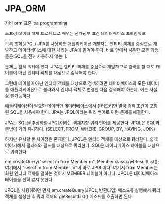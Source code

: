 ﻿# JPA_ORM

자바 orm 표준 jpa programming

스프링 데이터 예제 프로젝트로 배우는 전자정부 표준 데이터베이스 프레임워크

목록 조회(JPQL)
JPA를 사용하면 애플리케이션 개발자는 엔티티 객체를 중심으로 개발하고 데이터베이스에 대한 처리는 JPA에 맡겨야 한다.
바로 앞에서 사용한 모든 과정들은 SQL을 전혀 사용하지 않는다.

문제는 검색 쿼리에 있다.
JPA는 엔티티 객체를 중심으로 개발하므로 검색을 할 때도 테이블이 아닌 엔티티 객체를 대상으로 검색해야 한다.

그런데 테이블이 아닌 엔티티 객체를 대상으로 검색하려면 데이터베이스의 모든 데이터를 애플리케이션으로 불러와서
엔티티 객체로 변경한 다음 검색해야 하는데. 이는 사실상 불가능하다.

애들리케이션이 필요한 데이터만 데이터베이스에서 불러오려면 결국 검색 조건이 포함된 SQL을 사용해야 한다.
JPA는 JPQL이라는 쿼리 언어로 이런 문제를 해결한다.

JPA는 SQL을 추상화한 JPQL이라는 객체지향 쿼리 언어를 제공한다.
JPQL은 SQL과 문법이 거의 유사하다. (SELECT, FROM, WHERE, GROUP, BY, HAVING, JOIN)

하지만 유사할 뿐 차이점은 존재한다.
JPQL은 엔티티 객체를 대상으로 쿼리한다. 쉽게 이야기해서 클래스와 필드를 대상으로 쿼리한다.
SQL은 데이터베이스 테이블을 대상으로 쿼리한다.

em.createQuery("select m from Member m", Member.class).getResultList();
여기에서 "select m from Member m"이 바로 JPQL이다.
여기서 from Member는 회원 엔티티 객체를 말하는 것이지 MEMBER 테이블이 아니다.
JPQL은 데이터베이스 테이블을 전혀 알지 못한다.

JPQL을 사용하려면 먼저 em.createQuery(JPQL, 반환타입) 메소드를 실행해서
쿼리 객체를 생성한 후 쿼리 객체의 getResultList() 메소드를 호출하면 된다.
